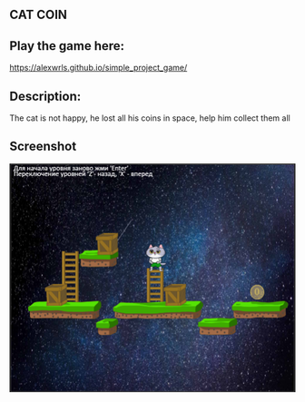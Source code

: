 ## CAT COIN

## Play the game here:
https://alexwrls.github.io/simple_project_game/

## Description:

The cat is not happy, he lost all his coins in space, help him collect them all

## Screenshot
![Image alt](https://github.com/AlexWrls/simple_project_game/blob/main/src/screenshot.png)